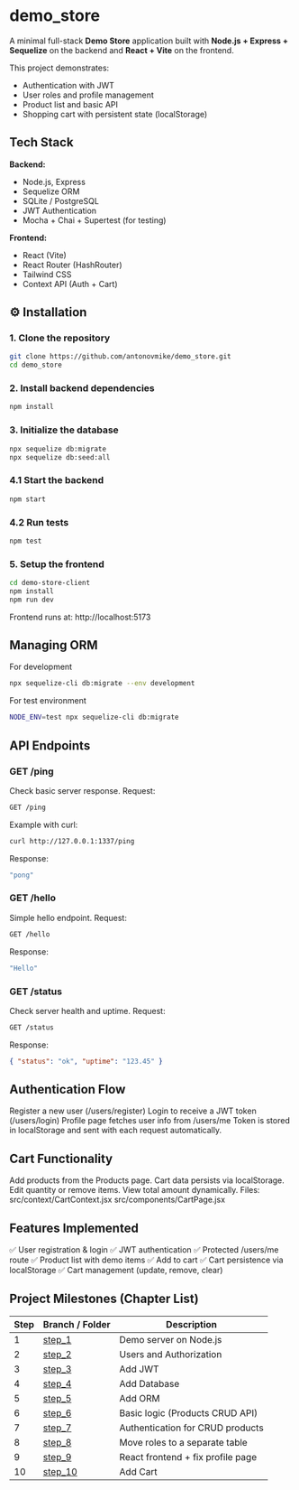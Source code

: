 # demo_store
A minimal full-stack **Demo Store** application built with **Node.js + Express + Sequelize** on the backend and **React + Vite** on the frontend.

This project demonstrates:
- Authentication with JWT  
- User roles and profile management  
- Product list and basic API  
- Shopping cart with persistent state (localStorage)

## Tech Stack

**Backend:**
- Node.js, Express
- Sequelize ORM
- SQLite / PostgreSQL
- JWT Authentication
- Mocha + Chai + Supertest (for testing)

**Frontend:**
- React (Vite)
- React Router (HashRouter)
- Tailwind CSS
- Context API (Auth + Cart)

## ⚙️ Installation

### 1. Clone the repository
```bash
git clone https://github.com/antonovmike/demo_store.git
cd demo_store
```

### 2. Install backend dependencies
```bash
npm install
```

### 3. Initialize the database
```bash
npx sequelize db:migrate
npx sequelize db:seed:all
```

### 4.1 Start the backend
```bash
npm start
```

### 4.2 Run tests
```bash
npm test
```

### 5. Setup the frontend
```bash
cd demo-store-client
npm install
npm run dev
```
Frontend runs at: 
http://localhost:5173

## Managing ORM
For development
```bash
npx sequelize-cli db:migrate --env development
```
For test environment
```bash
NODE_ENV=test npx sequelize-cli db:migrate
```

## API Endpoints

### GET /ping
Check basic server response.
Request:
```bash
GET /ping
```
Example with curl:
```bash
curl http://127.0.0.1:1337/ping
```
Response:
```bash
"pong"
```

### GET /hello
Simple hello endpoint.
Request:
```bash
GET /hello
```
Response:
```bash
"Hello"
```

### GET /status
Check server health and uptime.
Request:
```bash
GET /status
```
Response:
```json
{ "status": "ok", "uptime": "123.45" }
```

## Authentication Flow

Register a new user (/users/register)
Login to receive a JWT token (/users/login)
Profile page fetches user info from /users/me
Token is stored in localStorage and sent with each request automatically.

## Cart Functionality

Add products from the Products page.
Cart data persists via localStorage.
Edit quantity or remove items.
View total amount dynamically.
Files:
src/context/CartContext.jsx
src/components/CartPage.jsx

## Features Implemented

✅ User registration & login
✅ JWT authentication
✅ Protected /users/me route
✅ Product list with demo items
✅ Add to cart
✅ Cart persistence via localStorage
✅ Cart management (update, remove, clear)

## Project Milestones (Chapter List)

| Step | Branch / Folder                                                   | Description                       |
| ---- | ----------------------------------------------------------------- | --------------------------------- |
| 1    | [step_1](https://github.com/antonovmike/demo_store/tree/step_1)   | Demo server on Node.js            |
| 2    | [step_2](https://github.com/antonovmike/demo_store/tree/step_2)   | Users and Authorization           |
| 3    | [step_3](https://github.com/antonovmike/demo_store/tree/step_3)   | Add JWT                           |
| 4    | [step_4](https://github.com/antonovmike/demo_store/tree/step_4)   | Add Database                      |
| 5    | [step_5](https://github.com/antonovmike/demo_store/tree/step_5)   | Add ORM                           |
| 6    | [step_6](https://github.com/antonovmike/demo_store/tree/step_6)   | Basic logic (Products CRUD API)   |
| 7    | [step_7](https://github.com/antonovmike/demo_store/tree/step_7)   | Authentication for CRUD products  |
| 8    | [step_8](https://github.com/antonovmike/demo_store/tree/step_8)   | Move roles to a separate table    |
| 9    | [step_9](https://github.com/antonovmike/demo_store/tree/step_9)   | React frontend + fix profile page |
| 10   | [step_10](https://github.com/antonovmike/demo_store/tree/step_10) | Add Cart                          |
